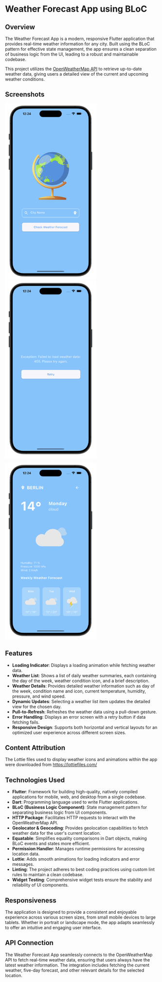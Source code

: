 # Weather Forecast App using BLoC

## Overview
The Weather Forecast App is a modern, responsive Flutter application that provides real-time weather information for any city. Built using the BLoC pattern for effective state management, the app ensures a clean separation of business logic from the UI, leading to a robust and maintainable codebase.

This project utilizes the [OpenWeatherMap API](https://openweathermap.org/api) to retrieve up-to-date weather data, giving users a detailed view of the current and upcoming weather conditions.

## Screenshots

<img src="img/img-1.png" width=300 /> <img src="img/img-2.png" width=300 /> 

<img src="img/img-3.png" width=300 /> 

## Features
* **Loading Indicator**: Displays a loading animation while fetching weather data.
* **Weather List**: Shows a list of daily weather summaries, each containing the day of the week, weather condition icon, and a brief description.
* **Weather Details**: Provides detailed weather information such as day of the week, condition name and icon, current temperature, humidity, pressure, and wind speed.
* **Dynamic Updates**: Selecting a weather list item updates the detailed view for the chosen day.
* **Pull-to-Refresh**: Refreshes the weather data using a pull-down gesture.
* **Error Handling**: Displays an error screen with a retry button if data fetching fails.
* **Responsive Design**: Supports both horizontal and vertical layouts for an optimized user experience across different screen sizes.

## Content Attribution
The Lottie files used to display weather icons and animations within the app were downloaded from https://lottiefiles.com/

## Technologies Used
* **Flutter**: Framework for building high-quality, natively compiled applications for mobile, web, and desktop from a single codebase.
* **Dart**: Programming language used to write Flutter applications.
* **BLoC (Business Logic Component)**: State management pattern for separating business logic from UI components.
* **HTTP Package**: Facilitates HTTP requests to interact with the OpenWeatherMap API.
* **Geolocator & Geocoding**: Provides geolocation capabilities to fetch weather data for the user's current location.
* **Equatable**: Simplifies equality comparisons in Dart objects, making BLoC events and states more efficient.
* **Permission Handler**: Manages runtime permissions for accessing location data.
* **Lottie**: Adds smooth animations for loading indicators and error messages.
* **Linting**: The project adheres to best coding practices using custom lint rules to maintain a clean codebase.
* **Widget Testing**: Comprehensive widget tests ensure the stability and reliability of UI components.

## Responsiveness

The application is designed to provide a consistent and enjoyable experience across various screen sizes, from small mobile devices to large tablets. Whether in portrait or landscape mode, the app adapts seamlessly to offer an intuitive and engaging user interface.

## API Connection
The Weather Forecast App seamlessly connects to the OpenWeatherMap API to fetch real-time weather data, ensuring that users always have the latest weather information. The integration includes fetching the current weather, five-day forecast, and other relevant details for the selected location.